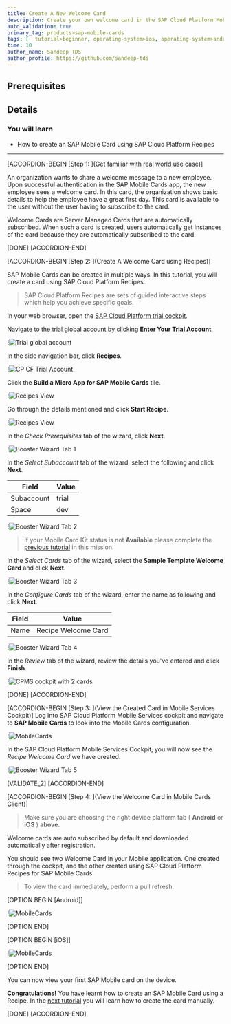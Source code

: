 ```yaml
---
title: Create A New Welcome Card
description: Create your own welcome card in the SAP Cloud Platform Mobile Services.
auto_validation: true
primary_tag: products>sap-mobile-cards
tags: [  tutorial>beginner, operating-system>ios, operating-system>android, topic>mobile, products>sap-cloud-platform, products>sap-mobile-cards, software-product-function>sap-cloud-platform-mobile-services ]
time: 10
author_name: Sandeep TDS
author_profile: https://github.com/sandeep-tds
---
```

## Prerequisites

## Details
### You will learn
- How to create an SAP Mobile Card using SAP Cloud Platform Recipes

---

[ACCORDION-BEGIN [Step 1: ](Get familiar with real world use case)]

An organization wants to share a welcome message to a new employee. Upon successful authentication in the SAP Mobile Cards app, the new employee sees a welcome card. In this card, the organization shows basic details to help the employee have a great first day. This card is available to the user without the user having to subscribe to the card.

Welcome Cards are Server Managed Cards that are automatically subscribed. When such a card is created, users automatically get instances of the card because they are automatically subscribed to the card.

[DONE]
[ACCORDION-END]

[ACCORDION-BEGIN [Step 2: ](Create A Welcome Card using Recipes)]

SAP Mobile Cards can be created in multiple ways. In this tutorial, you will create a card using SAP Cloud Platform Recipes.

> SAP Cloud Platform Recipes are sets of guided interactive steps which help you achieve specific goals.

In your web browser, open the [SAP Cloud Platform trial cockpit](https://cockpit.hanatrial.ondemand.com/).

Navigate to the trial global account by clicking **Enter Your Trial Account**.

!![Trial global account](img_8_1.png)

In the side navigation bar, click **Recipes**.

!![CP CF Trial Account](img_8_2.png)

Click the **Build a Micro App for SAP Mobile Cards** tile.

!![Recipes View](img_8_3.png)

Go through the details mentioned and click **Start Recipe**.

!![Recipes View](img_8_3_1.png)

In the *Check Prerequisites* tab of the wizard, click **Next**.

!![Booster Wizard Tab 1](img_8_4.png)

In the *Select Subaccount* tab of the wizard, select the following and click **Next**.

|Field|Value|
|----|---|
|Subaccount| trial |
|Space| dev |

!![Booster Wizard Tab 2](img_8_5.png)

> If your Mobile Card Kit status is not **Available** please complete the [previous tutorial](https://developers.sap.com/tutorials/cp-mobile-cards-setup.html) in this mission.

In the *Select Cards* tab of the wizard, select the **Sample Template Welcome Card** and click **Next**.

!![Booster Wizard Tab 3](img_8_6.png)

In the *Configure Cards* tab of the wizard, enter the name as following and click **Next**.

|Field|Value|
|----|---|
|Name| Recipe Welcome Card |

!![Booster Wizard Tab 4](img_8_7.png)

In the *Review* tab of the wizard, review the details you've entered and click **Finish**.

!![CPMS cockpit with 2 cards](img_8_8.png)

[DONE]
[ACCORDION-END]

[ACCORDION-BEGIN [Step 3: ](View the Created Card in Mobile Services Cockpit)]
Log into SAP Cloud Platform Mobile Services cockpit and navigate to **SAP Mobile Cards** to look into the Mobile Cards configuration.

!![MobileCards](img_1.png)

In the SAP Cloud Platform Mobile Services Cockpit, you will now see the *Recipe Welcome Card* we have created.

!![Booster Wizard Tab 5](img_8_9.png)

[VALIDATE_2]
[ACCORDION-END]

[ACCORDION-BEGIN [Step 4: ](View the Welcome Card in Mobile Cards Client)]

>Make sure you are choosing the right device platform tab ( **Android** or **iOS** ) **above**.

Welcome cards are auto subscribed by default and downloaded automatically after registration.

You should see two Welcome Card in your Mobile application. One created through the cockpit, and the other created using SAP Cloud Platform Recipes for SAP Mobile Cards.

> To view the card immediately, perform a pull refresh.

[OPTION BEGIN [Android]]

!![MobileCards](img_9.png)

[OPTION END]

[OPTION BEGIN [iOS]]

!![MobileCards](img_10.png)

[OPTION END]

You can now view your first SAP Mobile card on the device.

**Congratulations!** You have learnt how to create an SAP Mobile Card using a Recipe. In the [next tutorial](https://developers.sap.com/tutorials/cp-mobile-cards-automatic-instance-generation.html) you will learn how to create the card manually.


[DONE]
[ACCORDION-END]
